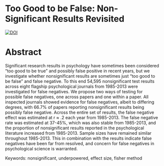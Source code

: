 Too Good to be False: Non-Significant Results Revisited
=======


[![DOI](https://zenodo.org/badge/17134766.svg)](https://zenodo.org/badge/latestdoi/17134766)


# Abstract
Significant research results in psychology have sometimes been considered “too good to be true” and possibly false positive in recent years, but we investigate whether nonsignificant results are sometimes just “too good to be false” and false negative. To this end 54,595 nonsignificant test results across eight flagship psychological journals from 1985-2013 were investigated for false negatives. We propose two ways of testing for possible false negatives, one across papers and one within a paper. All inspected journals showed evidence for false negatives, albeit to differing degrees, with 66.7% of papers reporting nonsignificant results being possibly false negative. Across the entire set of results, the false negative effect was estimated at r ≈ .2 each year from 1985-2013. The false negative rate was estimated at 37-45%, which was also stable from 1985-2013, and the proportion of nonsignificant results reported in the psychological literature increased from 1985-2013. Sample sizes have remained similar throughout 1985-2013. This in combination with the results indicate false negatives have been far from resolved, and concern for false negatives in psychological science is warranted.
	
Keywords: nonsignificant, underpowered, effect size, fisher method
